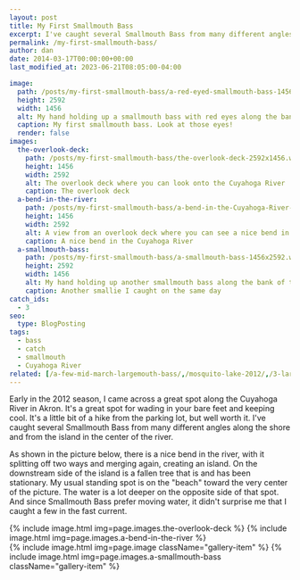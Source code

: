 ```yaml
---
layout: post
title: My First Smallmouth Bass
excerpt: I've caught several Smallmouth Bass from many different angles along the shore and from the island in the center of the Cuyahoga River.
permalink: /my-first-smallmouth-bass/
author: dan
date: 2014-03-17T00:00:00+00:00
last_modified_at: 2023-06-21T08:05:00-04:00

image:
  path: /posts/my-first-smallmouth-bass/a-red-eyed-smallmouth-bass-1456x2592.webp
  height: 2592
  width: 1456
  alt: My hand holding up a smallmouth bass with red eyes along the bank of the Cuyahoga River
  caption: My first smallmouth bass. Look at those eyes!
  render: false
images:
  the-overlook-deck:
    path: /posts/my-first-smallmouth-bass/the-overlook-deck-2592x1456.webp
    height: 1456
    width: 2592
    alt: The overlook deck where you can look onto the Cuyahoga River
    caption: The overlook deck
  a-bend-in-the-river:
    path: /posts/my-first-smallmouth-bass/a-bend-in-the-Cuyahoga-River-2592x1456.webp
    height: 1456
    width: 2592
    alt: A view from an overlook deck where you can see a nice bend in the Cuyahoga River
    caption: A nice bend in the Cuyahoga River
  a-smallmouth-bass:
    path: /posts/my-first-smallmouth-bass/a-smallmouth-bass-1456x2592.webp
    height: 2592
    width: 1456
    alt: My hand holding up another smallmouth bass along the bank of the Cuyahoga River
    caption: Another smallie I caught on the same day
catch_ids:
  - 3
seo:
  type: BlogPosting
tags:
  - bass
  - catch
  - smallmouth
  - Cuyahoga River
related: [/a-few-mid-march-largemouth-bass/,/mosquito-lake-2012/,/3-largemouth-bass-observations/,]
---
```

Early in the 2012 season, I came across a great spot along the Cuyahoga River in Akron. It's a great spot for wading in your bare feet and keeping cool. It's a little bit of a hike from the parking lot, but well worth it. I've caught several Smallmouth Bass from many different angles along the shore and from the island in the center of the river.

As shown in the picture below, there is a nice bend in the river, with it splitting off two ways and merging again, creating an island. On the downstream side of the island is a fallen tree that is and has been stationary. My usual standing spot is on the "beach" toward the very center of the picture. The water is a lot deeper on the opposite side of that spot. And since Smallmouth Bass prefer moving water, it didn't surprise me that I caught a few in the fast current.

<div class="gallery" style="display: flex; flex-direction: column;">
    {% include image.html img=page.images.the-overlook-deck %}
    {% include image.html img=page.images.a-bend-in-the-river %}
  <div style="display: flex; flex-direction: row;">
    {% include image.html img=page.image className="gallery-item" %}
    {% include image.html img=page.images.a-smallmouth-bass className="gallery-item" %}
  </div>
</div>
